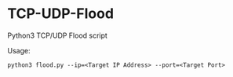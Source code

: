 # TCP-UDP-Flood
Python3 TCP/UDP Flood script

Usage:

    python3 flood.py --ip=<Target IP Address> --port=<Target Port>
